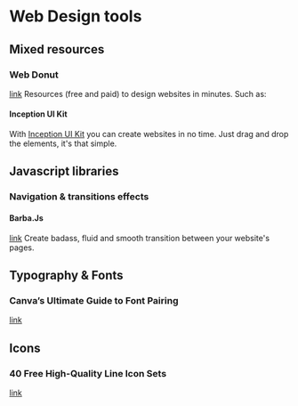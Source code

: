# Web Design tools

## Mixed resources

### Web Donut
[link](http://webdonut.net/index.html)
Resources (free and paid) to design websites in minutes. Such as:
#### Inception UI Kit
With [Inception UI Kit](http://webdonut.net/inception.html) you can create websites in no time. Just drag and drop the elements, it's that simple.

## Javascript libraries

### Navigation &amp; transitions effects

#### Barba.Js
[link](http://barbajs.org)
Create badass, fluid and smooth transition between your website's pages.

## Typography &amp; Fonts

### Canva’s Ultimate Guide to Font Pairing
[link](https://designschool.canva.com/blog/the-ultimate-guide-to-font-pairing/)

## Icons

### 40 Free High-Quality Line Icon Sets
[link](https://www.webpagefx.com/blog/web-design/line-icons-free/)